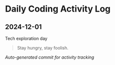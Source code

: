 # Daily Coding Activity Log

## 2024-12-01

Tech exploration day

> Stay hungry, stay foolish.

*Auto-generated commit for activity tracking*
